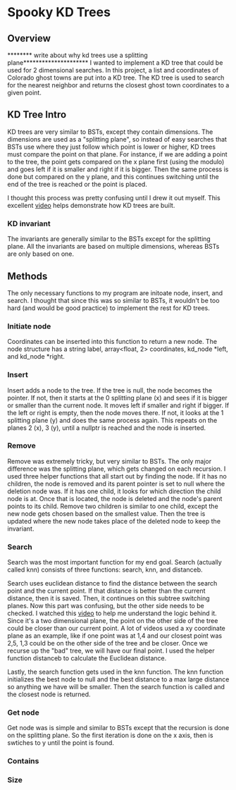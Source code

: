 # Spooky KD Trees

## Overview
******** write about why kd trees use a splitting plane*********************
I wanted to implement a KD tree that could be used for 2 dimensional searches.
In this project, a list and coordinates of Colorado ghost towns are put into a KD tree. The KD tree is used to search for the nearest neighbor and returns the closest ghost town coordinates to a given point.

## KD Tree Intro
KD trees are very similar to BSTs, except they contain dimensions. The dimensions are used as a "splitting plane", so instead of easy searches that BSTs use where they just follow which point is lower or higher, KD trees must compare the point on that plane. For instance, if we are adding a point to the tree, the point gets compared on the x plane first (using the modulo) and goes left if it is smaller and right if it is bigger. Then the same process is done but compared on the y plane, and this continues switching until the end of the tree is reached or the point is placed.

I thought this process was pretty confusing until I drew it out myself. This excellent [video](https://www.youtube.com/watch?v=BK5x7IUTIyU) helps demonstrate how KD trees are built.

### KD invariant
The invariants are generally similar to the BSTs except for the splitting plane. All the invariants are based on multiple dimensions, whereas BSTs are only based on one.

## Methods
The only necessary functions to my program are initoate node, insert, and search. I thought that since this was so similar to BSTs, it wouldn't be too hard (and would be good practice) to implement the rest for KD trees.

### Initiate node
Coordinates can be inserted into this function to return a new node. The node structure has a string label, array<float, 2> coordinates, kd_node *left, and kd_node *right.

### Insert
Insert adds a node to the tree. If the tree is null, the node becomes the pointer. If not, then it starts at the 0 splitting plane (x) and sees if it is bigger or smaller than the current node. It moves left if smaller and right if bigger. If the left or right is empty, then the node moves there. If not, it looks at the 1 splitting plane (y) and does the same process again. This repeats on the planes 2 (x), 3 (y), until a nullptr is reached and the node is inserted.

### Remove
Remove was extremely tricky, but very similar to BSTs. The only major difference was the splitting plane, which gets changed on each recursion. I used three helper functions that all start out by finding the node.
If it has no children, the node is removed and its parent pointer is set to null where the deletion node was.
If it has one child, it looks for which direction the child node is at. Once that is located, the node is deleted and the node's parent points to its child.
Remove two children is similar to one child, except the new node gets chosen based on the smallest value. Then the tree is updated where the new node takes place of the deleted node to keep the invariant.

### Search
Search was the most important function for my end goal. Search (actually called knn) consists of three functions: search, knn, and distanceb.

Search uses euclidean distance to find the distance between the search point and the current point. If that distance is better than the current distance, then it is saved. Then, it continues on this subtree switching planes. Now this part was confusing, but the other side needs to be checked. I watched this [video](https://www.youtube.com/watch?v=mxrUFkdXaR8) to help me understand the logic behind it. Since it's a two dimensional plane, the point on the other side of the tree could be closer than our current point. A lot of videos used a xy coordinate plane as an example, like if one point was at 1,4 and our closest point was 2,5, 1,3 could be on the other side of the tree and be closer. Once we recurse up the "bad" tree, we will have our final point. I used the helper function distanceb to calculate the Euclidean distance.

Lastly, the search function gets used in the knn function. The knn function initializes the best node to null and the best distance to a max large distance so anything we have will be smaller. Then the search function is called and the closest node is returned.

### Get node
Get node was is simple and similar to BSTs except that the recursion is done on the splitting plane. So the first iteration is done on the x axis, then is swtiches to y until the point is found.

### Contains
### Size